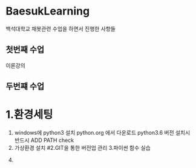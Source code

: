 # BaesukLearning
백석대학교 채봇관련 수업을 하면서 진행한 사항들
## 첫번째 수업 
이론강의
## 두번쨰 수업
# 1.환경세팅
1) windows에 python3 설치 
python.org 에서 다운로드 python3.6 버전 설치시 반드시 ADD PATH check
2) 가상환경 설치 
#2.GIT을 통한 버전업 관리
3.파이썬 함수 실습
4.
